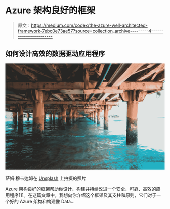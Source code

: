 # Azure 架构良好的框架

> 原文：<https://medium.com/codex/the-azure-well-architected-framework-7ebc0e73ae57?source=collection_archive---------4----------------------->

## 如何设计高效的数据驱动应用程序

![](img/a907ac7fe9f4bed822f5b321727afb39.png)

萨姆·穆卡达姆在 [Unsplash](https://unsplash.com/s/photos/azure?utm_source=unsplash&utm_medium=referral&utm_content=creditCopyText) 上拍摄的照片

Azure 架构良好的框架帮助你设计、构建并持续改进一个安全、可靠、高效的应用程序[1]。在这篇文章中，我想向你介绍这个框架及其支柱和原则，它们对于一个好的 Azure 架构和构建像 Data…